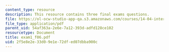 ```yaml
---
content_type: resource
description: This resource contains three final exams questions.
file: https://ol-ocw-studio-app-qa.s3.amazonaws.com/courses/14-04-intermediate-microeconomic-theory-fall-2006/2f5e8e2e33d09e1e72dfed07dbba900c_exam1_f06.pdf
file_type: application/pdf
parent_uid: 54af363a-2e6e-7a12-393d-adfd128ce102
resourcetype: Document
title: exam1_f06.pdf
uid: 2f5e8e2e-33d0-9e1e-72df-ed07dbba900c
---
```

